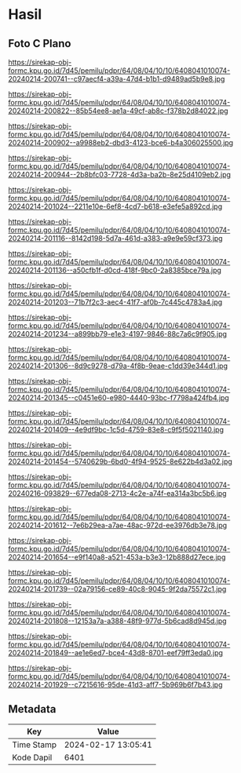 # Hasil

## Foto C Plano

https://sirekap-obj-formc.kpu.go.id/7d45/pemilu/pdpr/64/08/04/10/10/6408041010074-20240214-200741--c97aecf4-a39a-47d4-b1b1-d9489ad5b9e8.jpg

https://sirekap-obj-formc.kpu.go.id/7d45/pemilu/pdpr/64/08/04/10/10/6408041010074-20240214-200822--85b54ee8-ae1a-49cf-ab8c-f378b2d84022.jpg

https://sirekap-obj-formc.kpu.go.id/7d45/pemilu/pdpr/64/08/04/10/10/6408041010074-20240214-200902--a9988eb2-dbd3-4123-bce6-b4a306025500.jpg

https://sirekap-obj-formc.kpu.go.id/7d45/pemilu/pdpr/64/08/04/10/10/6408041010074-20240214-200944--2b8bfc03-7728-4d3a-ba2b-8e25d4109eb2.jpg

https://sirekap-obj-formc.kpu.go.id/7d45/pemilu/pdpr/64/08/04/10/10/6408041010074-20240214-201024--2211e10e-6ef8-4cd7-b618-e3efe5a892cd.jpg

https://sirekap-obj-formc.kpu.go.id/7d45/pemilu/pdpr/64/08/04/10/10/6408041010074-20240214-201116--8142d198-5d7a-461d-a383-a9e9e59cf373.jpg

https://sirekap-obj-formc.kpu.go.id/7d45/pemilu/pdpr/64/08/04/10/10/6408041010074-20240214-201136--a50cfb1f-d0cd-418f-9bc0-2a8385bce79a.jpg

https://sirekap-obj-formc.kpu.go.id/7d45/pemilu/pdpr/64/08/04/10/10/6408041010074-20240214-201203--71b7f2c3-aec4-41f7-af0b-7c445c4783a4.jpg

https://sirekap-obj-formc.kpu.go.id/7d45/pemilu/pdpr/64/08/04/10/10/6408041010074-20240214-201234--a899bb79-e1e3-4197-9846-88c7a6c9f905.jpg

https://sirekap-obj-formc.kpu.go.id/7d45/pemilu/pdpr/64/08/04/10/10/6408041010074-20240214-201306--8d9c9278-d79a-4f8b-9eae-c1dd39e344d1.jpg

https://sirekap-obj-formc.kpu.go.id/7d45/pemilu/pdpr/64/08/04/10/10/6408041010074-20240214-201345--c0451e60-e980-4440-93bc-f7798a424fb4.jpg

https://sirekap-obj-formc.kpu.go.id/7d45/pemilu/pdpr/64/08/04/10/10/6408041010074-20240214-201409--4e9df9bc-1c5d-4759-83e8-c9f5f5021140.jpg

https://sirekap-obj-formc.kpu.go.id/7d45/pemilu/pdpr/64/08/04/10/10/6408041010074-20240214-201454--5740629b-6bd0-4f94-9525-8e622b4d3a02.jpg

https://sirekap-obj-formc.kpu.go.id/7d45/pemilu/pdpr/64/08/04/10/10/6408041010074-20240216-093829--677eda08-2713-4c2e-a74f-ea314a3bc5b6.jpg

https://sirekap-obj-formc.kpu.go.id/7d45/pemilu/pdpr/64/08/04/10/10/6408041010074-20240214-201612--7e6b29ea-a7ae-48ac-972d-ee3976db3e78.jpg

https://sirekap-obj-formc.kpu.go.id/7d45/pemilu/pdpr/64/08/04/10/10/6408041010074-20240214-201654--e9f140a8-a521-453a-b3e3-12b888d27ece.jpg

https://sirekap-obj-formc.kpu.go.id/7d45/pemilu/pdpr/64/08/04/10/10/6408041010074-20240214-201739--02a79156-ce89-40c8-9045-9f2da75572c1.jpg

https://sirekap-obj-formc.kpu.go.id/7d45/pemilu/pdpr/64/08/04/10/10/6408041010074-20240214-201808--12153a7a-a388-48f9-977d-5b6cad8d945d.jpg

https://sirekap-obj-formc.kpu.go.id/7d45/pemilu/pdpr/64/08/04/10/10/6408041010074-20240214-201849--ae1e6ed7-bce4-43d8-8701-eef79ff3eda0.jpg

https://sirekap-obj-formc.kpu.go.id/7d45/pemilu/pdpr/64/08/04/10/10/6408041010074-20240214-201929--c7215616-95de-41d3-aff7-5b969b6f7b43.jpg


## Metadata

| Key        | Value               |
| ---------- | ------------------- |
| Time Stamp | 2024-02-17 13:05:41 |
| Kode Dapil | 6401                |



